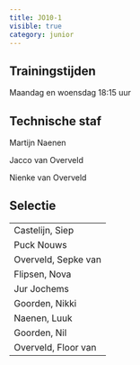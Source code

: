 ```yaml
---
title: JO10-1
visible: true
category: junior
---
```

## Trainingstijden

Maandag en woensdag 18:15 uur

## Technische staf

Martijn Naenen

Jacco van Overveld

Nienke van Overveld

## Selectie

<!--StartFragment-->

|                                       |
| ------------------------------------- |
| <!--StartFragment-->Castelijn, Siep   |
| Puck Nouws                            |
| Overveld, Sepke van                   |
| Flipsen, Nova                         |
| Jur Jochems                           |
| Goorden, Nikki                        |
| Naenen, Luuk                          |
| Goorden, Nil                          |
| Overveld, Floor van<!--EndFragment--> |

<!--EndFragment-->